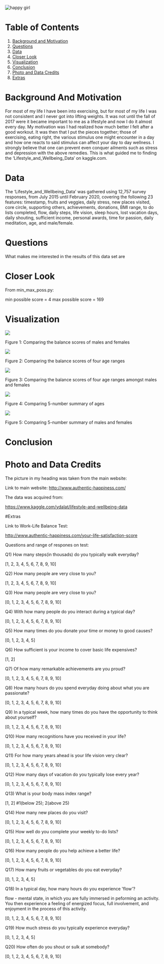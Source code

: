 ![happy girl](http://www.authentic-happiness.com/_/rsrc/1514760169721/home/The%20Authentic%20Happiness%20Project%202018.jpg)


# Table of Contents
1. [Background and Motivation](#BackGround-and-Motivation)
2. [Questions](#Questions)
3. [Data](#Data)
4. [Closer Look](#Closer-Look)
5. [Visualization](#Visualization)
6. [Conclusion](#Conclusion)
7. [Photo and Data Credits](#Photo-and-Data-Credits)
8. [Extras](#Extras)

# Background And Motivation

For most of my life I have been into exercising, but for most of my life I was not consistent
and I never got into lifting weights. It was not until the fall of 2017 were it became
important to me as a lifestyle and now I do it almost every day. My motivation was I had
realized how much better I felt after a good workout. It was then that I put the pieces
together; those of exercising, eating right, the various stimulus one might encounter in a
day and how one reacts to said stimulus can affect your day to day wellness.
I strongly believe that one can prevent even conquer ailments such as stress and depression with the above remedies.
This is what guided me to finding the ‘Lifestyle_and_Wellbeing_Data’ on kaggle.com.

# Data

The ‘Lifestyle_and_Wellbeing_Data’ was gathered using 12,757 survey responses, from July
2015 until February 2020, covering the following 23 features: timestamp, fruits and veggies,
daily stress, new places visited, core circle, supporting others, achievements, donations,
BMI range, to do lists completed, flow, daily steps, life vision, sleep hours, lost vacation
days, daily shouting, sufficient income, personal awards, time for passion, daily meditation,
age, and male/female.

# Questions

What makes me interested in the results of this data set are 

# Closer Look

From min_max_poss.py:

min possible score = 4
max possible score = 169

# Visualization

![](https://github.com/scottschmidl/capstone-1/blob/master/images/compare_balscores_mf.png)

Figure 1: Comparing the balance scores of males and females

![](https://github.com/scottschmidl/capstone-1/blob/master/images/compare_balscores_ages.png)

Figure 2: Comparing the balance scores of four age ranges

![](https://github.com/scottschmidl/capstone-1/blob/master/images/compare_balscores_mf_age.png)

Figure 3: Comparing the balance scores of four age ranges amongst males and females

![](https://github.com/scottschmidl/capstone-1/blob/master/images/box_ages.png)

Figure 4: Comparing 5-number summary of ages

![](https://github.com/scottschmidl/capstone-1/blob/master/images/box_mf.png)

Figure 5: Comparing 5-number summary of males and females

# Conclusion

# Photo and Data Credits

The picture in my heading was taken from the main website:

Link to main website:
http://www.authentic-happiness.com/

The data was acquired from:

https://www.kaggle.com/ydalat/lifestyle-and-wellbeing-data

#Extras

Link to Work-Life Balance Test:

http://www.authentic-happiness.com/your-life-satisfaction-score

Questions and range of respones on test:

Q1) How many steps(in thousads) do you typically walk everyday?

[1, 2, 3, 4, 5, 6, 7, 8, 9, 10]

Q2) How many people are very close to you?

[1, 2, 3, 4, 5, 6, 7, 8, 9, 10] 

Q3) How many people are very close to you?

[0, 1, 2, 3, 4, 5, 6, 7, 8, 9, 10]

Q4) With how many people do you interact during a typical day?

[0, 1, 2, 3, 4, 5, 6, 7, 8, 9, 10]

Q5) How many times do you donate your time or money to good causes?

[0, 1, 2, 3, 4, 5]

Q6) How sufficient is your income to cover basic life expensives?

[1, 2]

Q7) Of how many remarkable achievements are you proud?

[0, 1, 2, 3, 4, 5, 6, 7, 8, 9, 10]

Q8) How many hours do you spend everyday doing about what you are passionate?

[0, 1, 2, 3, 4, 5, 6, 7, 8, 9, 10]

Q9) In a typical week, how many times do you have the opportunity to think about yourself?

[0, 1, 2, 3, 4, 5, 6, 7, 8, 9, 10]

Q10) How many recognitions have you received in your life?

[0, 1, 2, 3, 4, 5, 6, 7, 8, 9, 10]

Q11) For how many years ahead is your life vision very clear?

[0, 1, 2, 3, 4, 5, 6, 7, 8, 9, 10]

Q12) How many days of vacation do you typically lose every year?

[0, 1, 2, 3, 4, 5, 6, 7, 8, 9, 10]

Q13) What is your body mass index range?

[1, 2] #1(below 25); 2(above 25)

Q14) How many new places do you visit?

[0, 1, 2, 3, 4, 5, 6, 7, 8, 9, 10]

Q15) How well do you complete your weekly to-do lists?

[0, 1, 2, 3, 4, 5, 6, 7, 8, 9, 10]

Q16) How many people do you help achieve a better life?

[0, 1, 2, 3, 4, 5, 6, 7, 8, 9, 10]

Q17) How many fruits or vegetables do you eat everyday?

[0, 1, 2, 3, 4, 5]

Q18) In a typical day, how many hours do you experience 'flow'?

flow - mental state, in which you are fully immersed in peforming an activity. You then experience a feeling of energized focus, full involvement, and enjoyment in the process of this activity.

[0, 1, 2, 3, 4, 5, 6, 7, 8, 9, 10]

Q19) How much stress do you typically experience everyday?

[0, 1, 2, 3, 4, 5]

Q20) How often do you shout or sulk at somebody?

[0, 1, 2, 3, 4, 5, 6, 7, 8, 9, 10]

